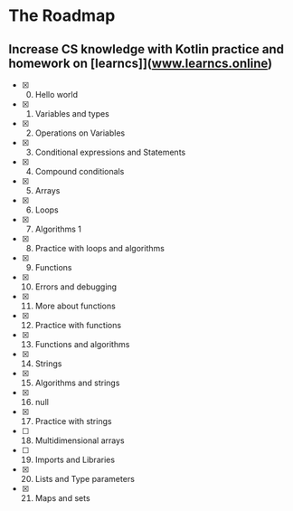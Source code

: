 # The Roadmap

## Increase CS knowledge with Kotlin practice and homework on [learncs]](www.learncs.online)

- [x] 0. Hello world
- [x] 1. Variables and types
- [x] 2. Operations on Variables
- [x] 3. Conditional expressions and Statements
- [x] 4. Compound conditionals
- [x] 5. Arrays
- [x] 6. Loops
- [x] 7. Algorithms 1
- [x] 8. Practice with loops and algorithms
- [x] 9. Functions
- [x] 10. Errors and debugging
- [x] 11. More about functions
- [x] 12. Practice with functions
- [x] 13. Functions and algorithms
- [x] 14. Strings
- [x] 15. Algorithms and strings
- [x] 16. null
- [x] 17. Practice with strings
- [ ] 18. Multidimensional arrays
- [ ] 19. Imports and Libraries
- [x] 20. Lists and Type parameters
- [x] 21. Maps and sets
